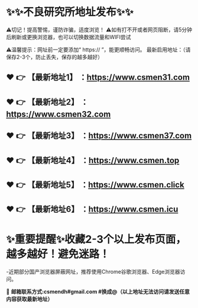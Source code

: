 :sparkles::sparkles:不良研究所地址发布:sparkles::sparkles:
==
⚠切记！提高警惕，谨防诈骗，适度浏览！
⚠如有打不开或者网页阻断，请5分钟后刷新或更换浏览器，也可以切换数据流量和WIFI尝试

⚠温馨提示：网址前一定要添加“ https:// ”，能更顺畅访问。
最新启用地址：（请保存2-3个，防止丢失，保存的越多越好）

:heart: :point_right: 【最新地址1】 ：https://www.csmen31.com
------
:heart: :point_right: 【最新地址2】 ：https://www.csmen32.com
------
:heart: :point_right: 【最新地址3】 ：https://www.csmen37.com
------
:heart: :point_right: 【最新地址4】 ：https://www.csmen.top
------
:heart: :point_right: 【最新地址5】 ：https://www.csmen.click
------
:heart: :point_right: 【最新地址6】 ：https://www.csmen.icu
------
:sparkles:重要提醒:sparkles:收藏2-3个以上发布页面，越多越好！避免迷路！
==
-近期部分国产浏览器屏蔽网址，推荐使用Chrome谷歌浏览器、Edge浏览器访问。

:e-mail: __邮箱联系方式:csmendh#gmail.com #换成@（以上地址无法访问请发送任意内容获取最新地址）__
